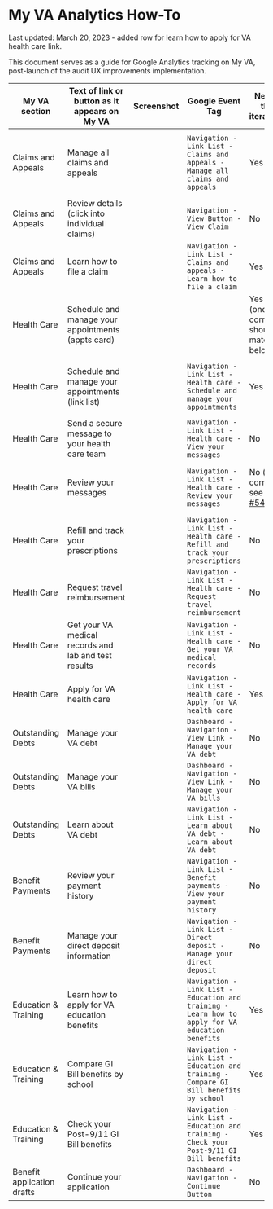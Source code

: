 # My VA Analytics How-To
Last updated: March 20, 2023 - added row for learn how to apply for VA health care link.

This document serves as a guide for Google Analytics tracking on My VA, post-launch of the audit UX improvements implementation.

|  **My VA section**     |  **Text of link or button as it appears on My VA**  | **Screenshot** |**Google Event Tag**|**New in this iteration?**| **Previous event tag (if applicable)** |
|--------------------|----------------------------------------------------|------------|-------------------------|-----------|-------------------------|
| Claims and Appeals | Manage all claims and appeals                      |            |	`Navigation - Link List - Claims and appeals - Manage all claims and appeals` | Yes | `Navigation - Link List - Claims and appeals - Check your claim or appeal status`|
| Claims and Appeals | Review details (click into individual claims)      |            | `Navigation - View Button - View Claim` | No | Not applicable - no change|
| Claims and Appeals | Learn how to file a claim	                        |            | `Navigation - Link List - Claims and appeals - Learn how to file a claim`| Yes | Not applicable - new link |
| Health Care        | Schedule and manage your appointments (appts card) |	           |       | Yes (once corrected should match below)|       |
| Health Care        |	Schedule and manage your appointments (link list) |            | `Navigation - Link List - Health care - Schedule and manage your appointments`| Yes | `Navigation - Link List - Health care - Schedule and view your appointments`|
| Health Care        | Send a secure message to your health care team     |            | `Navigation - Link List - Health care - View your messages`| No | Not applicable - no change |
| Health Care        |	Review your messages                              |            | `Navigation - Link List - Health care - Review your messages`| No (once corrected see [#54792](https://github.com/department-of-veterans-affairs/va.gov-team/issues/54792)| Not applicable (once corrected) - no change |
| Health Care        |	Refill and track your prescriptions	              |         | `Navigation - Link List - Health care - Refill and track your prescriptions`|  No | Not applicable - no change |
| Health Care  |	Request travel reimbursement |        | `Navigation - Link List - Health care - Request travel reimbursement`|  No | Not applicable - no change |
| Health Care        |	Get your VA medical records and lab and test results |         |	`Navigation - Link List - Health care - Get your VA medical records`|  No | Not applicable - no change|
| Health Care | Apply for VA health care |     | `Navigation - Link List - Health care - Apply for VA health care`| Yes | Not applicable - new link |
| Outstanding Debts  | Manage your VA debt	  |            | `Dashboard - Navigation - View Link - Manage your VA debt`| No |Not applicable - no change |
| Outstanding Debts  | Manage your VA bills   |            | `Dashboard - Navigation - View Link - Manage your VA bills`| No | Not applicable - no change |
| Outstanding Debts	 | Learn about VA debt 	  |            |	`Navigation - Link List - Learn about VA debt - Learn about VA debt`| No | Not applicable - no change|
| Benefit Payments   | Review your payment history	|            |	`Navigation - Link List - Benefit payments - View your payment history`| No | Not applicable - no change |
| Benefit Payments   |Manage your direct deposit information	            |            |	`Navigation - Link List - Direct deposit - Manage your direct deposit`|  No | Not applicable - no change |
| Education & Training | Learn how to apply for VA education benefits	    |            | `Navigation - Link List - Education and training - Learn how to apply for VA education benefits`|  Yes | Not applicable - new link |
| Education & Training|	Compare GI Bill benefits by school		            |            |`Navigation - Link List - Education and training - Compare GI Bill benefits by school`|  Yes | Not applicable - new link |
|Education & Training	| Check your Post-9/11 GI Bill benefits 	          |            |	`Navigation - Link List - Education and training - Check your Post-9/11 GI Bill benefits`|  Yes | Not applicable - new link |
| Benefit application drafts |Continue your application		                |            | `Dashboard - Navigation - Continue Button`| No | Not applicable - no change |
